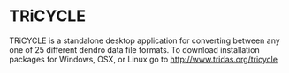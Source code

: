 # TRiCYCLE

TRiCYCLE is a standalone desktop application for converting between any one of 25 different dendro data file formats. To download installation packages for Windows, OSX, or Linux go to http://www.tridas.org/tricycle
